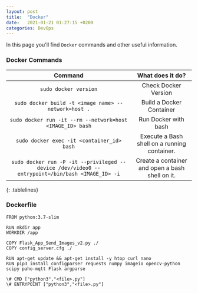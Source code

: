 ```yaml
---
layout: post
title:  "Docker"
date:   2021-01-21 01:27:15 +0200
categories: DevOps
---
```

In this page you'll find `Docker` commands and other useful information.

<style>
.tablelines table, .tablelines td, .tablelines th {
        border: 1px solid black;
        }
</style>

### Docker Commands

| **Command**  | **What does it do?** |
|:-------------:|:-------------:|
| `sudo docker version`                                                                             |  Check Docker Version                              |
| `sudo docker build -t <image name> --network=host .`                                              |  Build a Docker Container                          |
| `sudo docker run -it --rm --network=host <IMAGE_ID> bash`                                         |  Run Docker with bash                              |
| `sudo docker exec -it <container_id> bash`                                                        |  Execute a Bash shell on a running container.      |
| `sudo docker run -P -it --privileged --device /dev/video0 --entrypoint=/bin/bash <IMAGE_ID> -i`   |  Create a container and open a bash shell on it.   |
{: .tablelines}

### Dockerfile

```
FROM python:3.7-slim

RUN mkdir app
WORKDIR /app

COPY Flask_App_Send_Images_v2.py ./
COPY config_server.cfg ./

RUN apt-get update && apt-get install -y htop curl nano
RUN pip3 install configparser requests numpy imageio opencv-python scipy paho-mqtt Flask argparse
 
\# CMD ["python3","<file>.py"]
\# ENTRYPOINT ["python3","<file>.py"]
```

